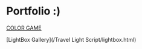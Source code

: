 # Portfolio :)

[COLOR GAME](/ColorGame/html.html)

[LightBox Gallery](/Travel Light Script/lightbox.html)
